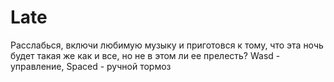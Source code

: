 # Late
Расслабься, включи любимую музыку и приготовся к тому, что эта ночь будет такая же как и все, но не в этом ли ее прелесть?
Wasd - управление, Spaced - ручной тормоз
